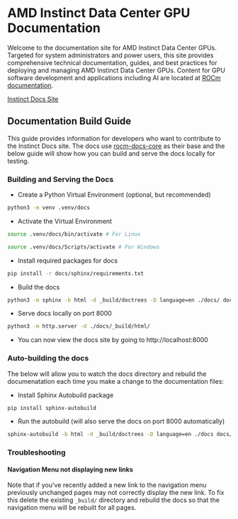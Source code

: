 # AMD Instinct Data Center GPU Documentation

Welcome to the documentation site for AMD Instinct Data Center GPUs. Targeted for system administrators and power users, this site provides comprehensive technical documentation, guides, and best practices for deploying and managing AMD Instinct Data Center GPUs. Content for GPU software development and applications including AI are located at [ROCm documentation](https://rocm.docs.amd.com).

[Instinct Docs Site](https://instinct.docs.amd.com/)

## Documentation Build Guide

This guide provides information for developers who want to contribute to the Instinct Docs site. The docs use [rocm-docs-core](https://github.com/ROCm/rocm-docs-core) as their base and the below guide will show how you can build and serve the docs locally for testing.

### Building and Serving the Docs

- Create a Python Virtual Environment (optional, but recommended)

 ```bash
 python3 -m venv .venv/docs
 ```

- Activate the Virtual Environment

 ```bash
 source .venv/docs/bin/activate # For Linux

 source .venv/docs/Scripts/activate # For Windows
 ```

- Install required packages for docs

 ```bash
 pip install -r docs/sphinx/requirements.txt
 ```

- Build the docs

 ```bash
 python3 -m sphinx -b html -d _build/doctrees -D language=en ./docs/ docs/_build/html
 ```

- Serve docs locally on port 8000

 ```bash
 python3 -m http.server -d ./docs/_build/html/
 ```

- You can now view the docs site by going to http://localhost:8000

### Auto-building the docs

The below will allow you to watch the docs directory and rebuild the documenatation each time you make a change to the documentation files:

- Install Sphinx Autobuild package

 ```bash
 pip install sphinx-autobuild
 ```

- Run the autobuild (will also serve the docs on port 8000 automatically)

 ```bash
 sphinx-autobuild -b html -d _build/doctrees -D language=en ./docs docs/_build/html --ignore "docs/_build/*" --ignore "docs/sphinx/_toc.yml" --ignore "docs/sphinx/requirements.txt"
 ```

### Troubleshooting

#### Navigation Menu not displaying new links

Note that if you've recently added a new link to the navigation menu previously unchanged pages may not correctly display the new link. To fix this delete the existing `_build/` directory and rebuild the docs so that the navigation menu will be rebuilt for all pages.
